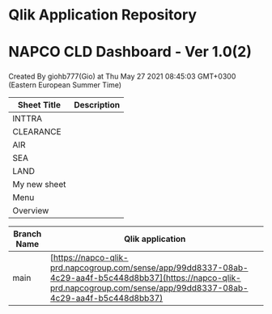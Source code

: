 # Qlik Application Repository 
# NAPCO CLD Dashboard - Ver 1.0(2)
### 
Created By giohb777(Gio) at Thu May 27 2021 08:45:03 GMT+0300 (Eastern European Summer Time)




Sheet Title | Description
------------ | -------------
INTTRA|
CLEARANCE|
AIR|
SEA|
LAND|
My new sheet|
Menu|
Overview|



Branch Name|Qlik application
---|---
main|[https://napco-qlik-prd.napcogroup.com/sense/app/99dd8337-08ab-4c29-aa4f-b5c448d8bb37](https://napco-qlik-prd.napcogroup.com/sense/app/99dd8337-08ab-4c29-aa4f-b5c448d8bb37)